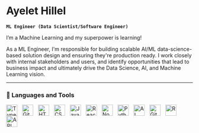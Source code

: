#  Ayelet Hillel

**`ML Engineer (Data Scientist/Software Engineer)`**

I’m a Machine Learning and my superpower is learning! 

As a ML Engineer, I'm responsible for building scalable AI/ML data-science-based solution design and ensuring they're production ready. I work closely with internal stakeholders and users, and identify opportunities that lead to business impact and ultimately drive the Data Science, AI, and Machine Learning vision.

---

### 🧰 Languages and Tools


<img align="left" alt="TypeScript" width="30px" style="padding-right:10px;" src="https://cdn.jsdelivr.net/gh/devicons/devicon/icons/typescript/typescript-plain.svg" />
<img align="left" alt="Git" width="30px" style="padding-right:10px;" src="https://cdn.jsdelivr.net/gh/devicons/devicon/icons/git/git-original.svg" />
<img align="left" alt="HTML" width="30px" style="padding-right:10px;" src="https://cdn.jsdelivr.net/gh/devicons/devicon/icons/html5/html5-plain.svg" />
<img align="left" alt="CSS" width="30px" style="padding-right:10px;" src="https://cdn.jsdelivr.net/gh/devicons/devicon/icons/css3/css3-plain.svg" />
<img align="left" alt="JavaScript" width="30px" style="padding-right:10px;" src="https://cdn.jsdelivr.net/gh/devicons/devicon/icons/javascript/javascript-plain.svg" />
<img align="left" alt="React" width="30px" style="padding-right:10px;" src="https://cdn.jsdelivr.net/gh/devicons/devicon/icons/react/react-original.svg" />
<img align="left" alt="NodeJS" width="30px" style="padding-right:10px;" src="https://cdn.jsdelivr.net/gh/devicons/devicon/icons/nodejs/nodejs-original.svg" />
<img align="left" alt="Python" width="30px" style="padding-right:10px;" src="https://cdn.jsdelivr.net/gh/devicons/devicon/icons/python/python-plain.svg" />
<img align="left" alt="AI" width="30px" style="padding-right:10px;" src="https://static.vecteezy.com/system/resources/previews/006/662/139/original/artificial-intelligence-ai-processor-chip-icon-symbol-for-graphic-design-logo-web-site-social-media-mobile-app-ui-illustration-free-vector.jpg" />
<img align="left" alt="GitHub" width="30px" style="padding-right:10px;" src="https://cdn.jsdelivr.net/gh/devicons/devicon/icons/github/github-original.svg" />
<img align="left" alt="R" width="30px" style="padding-right:10px;" src="https://cdn4.iconfinder.com/data/icons/logos-and-brands/512/285_R_Project_logo-512.png" />
<img align="left" alt="API" width="30px" style="padding-right:10px;" src="https://encrypted-tbn0.gstatic.com/images?q=tbn:ANd9GcSAsmp_mGqJwo6N1niuMgo5mLgYt8TPXp7RerP7vjQ4&s" />
<br />

#
